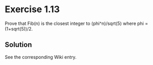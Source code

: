 Exercise 1.13
=============

Prove that Fib(n) is the closest integer to (phi^n)/sqrt(5) where phi = (1+sqrt(5))/2.

Solution
--------

See the corresponding Wiki entry.
